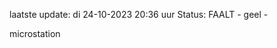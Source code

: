 laatste update: 
di 24-10-2023 20:36   uur 
Status: FAALT - geel - 
<div class="service Y">microstation</div>
